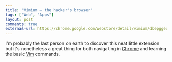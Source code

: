 ```yaml
---
title: "Vimium – the hacker's browser" 
tags: ["Web", "Apps"]
layout: post
comments: true
external-url: https://chrome.google.com/webstore/detail/vimium/dbepggeogbaibhgnhhndojpepiihcmeb
---
```


I'm probably the last person on earth to discover this neat little extension but it's nonetheless a great thing for both navigating in [Chrome](http://www.google.com/chrome) and learning the basic [Vim](http://www.vim.org/) commands.
